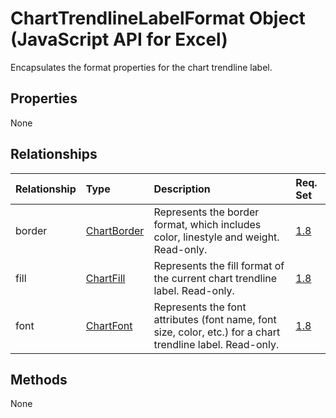 # ChartTrendlineLabelFormat Object (JavaScript API for Excel)

Encapsulates the format properties for the chart trendline label.

## Properties

None

## Relationships
| Relationship | Type	|Description| Req. Set|
|:---------------|:--------|:----------|:----|
|border|[ChartBorder](chartborder.md)|Represents the border format, which includes color, linestyle and weight. Read-only.|[1.8](../requirement-sets/excel-api-requirement-sets.md)|
|fill|[ChartFill](chartfill.md)|Represents the fill format of the current chart trendline label. Read-only.|[1.8](../requirement-sets/excel-api-requirement-sets.md)|
|font|[ChartFont](chartfont.md)|Represents the font attributes (font name, font size, color, etc.) for a chart trendline label. Read-only.|[1.8](../requirement-sets/excel-api-requirement-sets.md)|

## Methods
None

